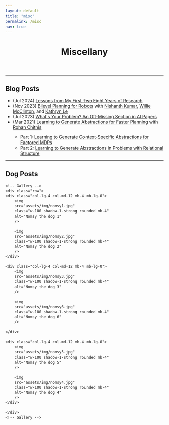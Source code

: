 ```yaml
---
layout: default
title: "misc"
permalink: /misc
nav: true
---
```


<div class="post">
  <header class="post-header">
    <h1 class="post-title">Miscellany</h1>
  </header>

  <hr>

  <h2 class="publication">Blog Posts</h2>

  <ul>
    <li>(Jul 2024) <a href="/blog/2024/lessons/">Lessons from My First <s>Two</s> Eight Years of Research</a></li>
    <li>(Nov 2023) <a href="https://lis.csail.mit.edu/bilevel-planning-for-robots-an-illustrated-introduction/">Bilevel Planning for Robots</a> with <a href="https://nishanthjkumar.com/">Nishanth Kumar</a>, <a href="https://wmcclinton.github.io/">Willie McClinton</a>, and <a href="https://www.linkedin.com/in/kathrynle">Kathryn Le</a></li>
    <li>(Jul 2023) <a href="https://lis.csail.mit.edu/whats-your-problem-an-oft-missing-section-in-ai-papers/">What's Your Problem? An Oft-Missing Section in AI Papers</a></li>
    <li>(Mar 2021) <a href="https://lis.csail.mit.edu/learning-to-generate-abstractions-for-faster-planning/">Learning to Generate Abstractions for Faster Planning</a> with <a href="https://rohanchitnis.com/">Rohan Chitnis</a></li>
    <ul>
        <li>Part 1: <a href="https://lis.csail.mit.edu/part-1-learning-to-generate-context-specific-abstractions-for-factored-mdps/">Learning to Generate Context-Specific Abstractions for Factored MDPs</a></li>
        <li>Part 2: <a href="https://lis.csail.mit.edu/part-2-learning-to-generate-abstractions-in-problems-with-relational-structure/">Learning to Generate Abstractions in Problems with Relational Structure</a></li>
    </ul>
</ul>

  <hr>

  <h2 class="publication">Dog Posts</h2>


    <!-- Gallery -->
    <div class="row">
    <div class="col-lg-4 col-md-12 mb-4 mb-lg-0">
        <img
        src="assets/img/nomsy1.jpg"
        class="w-100 shadow-1-strong rounded mb-4"
        alt="Nomsy the dog 1"
        />

        <img
        src="assets/img/nomsy2.jpg"
        class="w-100 shadow-1-strong rounded mb-4"
        alt="Nomsy the dog 2"
        />
    </div>

    <div class="col-lg-4 col-md-12 mb-4 mb-lg-0">
        <img
        src="assets/img/nomsy3.jpg"
        class="w-100 shadow-1-strong rounded mb-4"
        alt="Nomsy the dog 3"
        />

        <img
        src="assets/img/nomsy6.jpg"
        class="w-100 shadow-1-strong rounded mb-4"
        alt="Nomsy the dog 6"
        />

    </div>

    <div class="col-lg-4 col-md-12 mb-4 mb-lg-0">
        <img
        src="assets/img/nomsy5.jpg"
        class="w-100 shadow-1-strong rounded mb-4"
        alt="Nomsy the dog 5"
        />

        <img
        src="assets/img/nomsy4.jpg"
        class="w-100 shadow-1-strong rounded mb-4"
        alt="Nomsy the dog 4"
        />
    </div>

    </div>
    <!-- Gallery -->

</div>
